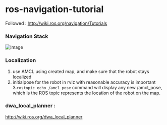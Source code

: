 # ros-navigation-tutorial

Followed :  http://wiki.ros.org/navigation/Tutorials

### Navigation Stack

![image](https://user-images.githubusercontent.com/52179017/126206235-86abad20-fafc-4096-9efa-684d3199a6d5.png)





### Localization 
1. use AMCL using created map, and make sure that the robot stays localized
2. initialpose for the robot in rviz with reasonable accuracy is important 
3.`rostopic echo /amcl_pose` command will display any new /amcl_pose, which is the ROS topic represents the location of the robot on the map.

### dwa_local_planner :
http://wiki.ros.org/dwa_local_planner

